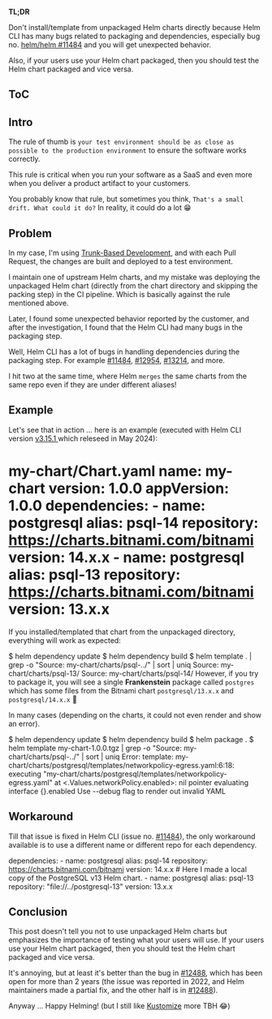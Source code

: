 **TL;DR**

Don't install/template from unpackaged Helm charts directly because
Helm CLI has many bugs related to packaging and dependencies, especially
bug no. [helm/helm
#11484](https://github.com/helm/helm/issues/11484) and you will get unexpected behavior.

Also, if your users use your Helm chart packaged, then you should test the Helm chart packaged and vice versa.

## ToC
## Intro
The rule of thumb is
`your test environment should be as close as possible to the production environment`
to ensure the software works correctly.

This rule is critical when you run your software as a SaaS and even more when you deliver a product artifact to your customers.

You probably know that rule, but sometimes you think,
`That's a small drift. What could it do?` In reality, it
could do a lot 😁

## Problem
In my case, I'm using [Trunk-Based Development](https://trunkbaseddevelopment.com/),
and with each Pull Request, the changes are built and deployed to a test
environment.

I maintain one of upstream Helm charts, and my mistake was deploying the unpackaged Helm chart (directly from the chart directory and skipping the packing step) in the CI pipeline. Which is basically against the rule mentioned above.

Later, I found some unexpected behavior reported by the customer, and after the investigation, I found that the Helm CLI had many bugs in the packaging step.

Well, Helm CLI has a lot of bugs in handling dependencies during the
packaging step. For example [#11484](https://github.com/helm/helm/issues/11484), [#12954](https://github.com/helm/helm/issues/12954), [#13214](https://github.com/helm/helm/issues/13214), and
more.

I hit two at the same time, where Helm `merges` the same
charts from the same repo even if they are under different aliases!

## Example
Let's see that in action ... here is an example (executed with Helm
CLI version [v3.15.1 ](https://github.com/helm/helm/releases/tag/v3.15.1)
which releseed in May 2024):

# my-chart/Chart.yaml name: my-chart version: 1.0.0 appVersion: 1.0.0 dependencies: - name: postgresql alias: psql-14 repository: https://charts.bitnami.com/bitnami version: 14.x.x - name: postgresql alias: psql-13 repository: https://charts.bitnami.com/bitnami version: 13.x.x
If you installed/templated that chart from the unpackaged directory, everything will work as expected:

$ helm dependency update $ helm dependency build $ helm template . | grep -o "Source: my-chart/charts/psql-../" | sort | uniq Source: my-chart/charts/psql-13/ Source: my-chart/charts/psql-14/
However, if you try to package it, you will see a single
**Frankenstein** package called `postgres` which
has some files from the Bitnami chart `postgresql/13.x.x` and
`postgresql/14.x.x` 🤯

In many cases (depending on the charts, it could not even render and show an error).

$ helm dependency update $ helm dependency build $ helm package . $ helm template my-chart-1.0.0.tgz | grep -o "Source: my-chart/charts/psql-../" | sort | uniq Error: template: my-chart/charts/postgresql/templates/networkpolicy-egress.yaml:6:18: executing "my-chart/charts/postgresql/templates/networkpolicy-egress.yaml" at <.Values.networkPolicy.enabled>: nil pointer evaluating interface {}.enabled Use --debug flag to render out invalid YAML
## Workaround
Till that issue is fixed in Helm CLI (issue no. [#11484](https://github.com/helm/helm/issues/11484)), the only
workaround available is to use a different name or different repo for
each dependency.

dependencies: - name: postgresql alias: psql-14 repository: https://charts.bitnami.com/bitnami version: 14.x.x # Here I made a local copy of the PostgreSQL v13 Helm chart. - name: postgresql alias: psql-13 repository: "file://../postgresql-13" version: 13.x.x
## Conclusion
This post doesn't tell you not to use unpackaged Helm charts but emphasizes the importance of testing what your users will use. If your users use your Helm chart packaged, then you should test the Helm chart packaged and vice versa.

It's annoying, but at least it's better than the bug in [#12488](https://github.com/helm/helm/issues/12488), which has
been open for more than 2 years (the issue was reported in 2022, and
Helm maintainers made a partial fix, and the other half is in [#12488](https://github.com/helm/helm/issues/12488)).

Anyway ... Happy Helming! (but I still like [Kustomize](https://tech.aabouzaid.com/search/label/Kustomize)
more TBH 😂)